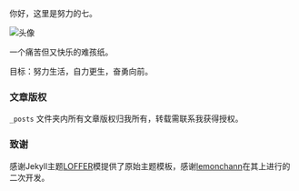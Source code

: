 你好，这里是努力的七。

![头像](https://img.xiejiaqi.cn/i/2023/01/30/63d6b2d739c09.webp)

一个痛苦但又快乐的难孩纸。

目标：努力生活，自力更生，奋勇向前。

### 文章版权

`_posts` 文件夹内所有文章版权归我所有，转载需联系我获得授权。

### 致谢

感谢Jekyll主题[LOFFER](https://fromendworld.github.io/LOFFER/)模提供了原始主题模板，感谢[lemonchann](https://github.com/lemonchann/lemonchann.github.io)在其上进行的二次开发。
